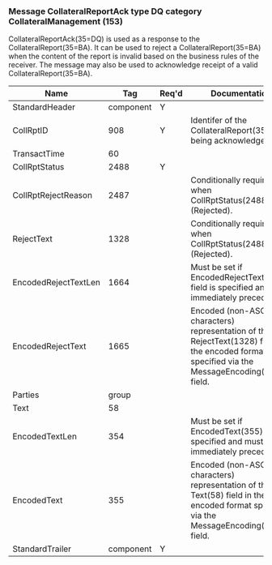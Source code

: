 ### Message CollateralReportAck type DQ category CollateralManagement (153)

CollateralReportAck(35=DQ) is used as a response to the CollateralReport(35=BA). It can be used to reject a CollateralReport(35=BA) when the content of the report is invalid based on the business rules of the receiver. The message may also be used to acknowledge receipt of a valid CollateralReport(35=BA).

| Name                 | Tag       | Req'd | Documentation                                                                                                                               |
|----------------------|-----------|----------|-------------------------------------------------------------------------------------------------------------------------------|
| StandardHeader       | component |   Y   |                                                                                                                                |
| CollRptID            | 908       |   Y   | Identifer of the CollateralReport(35=BA) being acknowledged.                                                                                    |
| TransactTime         | 60        |       |                                                                                                                                |
| CollRptStatus        | 2488      |   Y   |                                                                                                                                |
| CollRptRejectReason  | 2487      |       | Conditionally required when CollRptStatus(2488) = 2 (Rejected).                                                                                 |
| RejectText           | 1328      |       | Conditionally required when CollRptStatus(2488) = 2 (Rejected).                                                                                 |
| EncodedRejectTextLen | 1664      |       | Must be set if EncodedRejectText(1665) field is specified and must immediately precede it.                                                      |
| EncodedRejectText    | 1665      |       | Encoded (non-ASCII characters) representation of the RejectText(1328) field in the encoded format specified via the MessageEncoding(347) field. |
| Parties              | group     |       |                                                                                                                                |
| Text                 | 58        |       |                                                                                                                                |
| EncodedTextLen       | 354       |       | Must be set if EncodedText(355) field is specified and must immediately precede it.                                                             |
| EncodedText          | 355       |       | Encoded (non-ASCII characters) representation of the Text(58) field in the encoded format specified via the MessageEncoding(347) field.         |
| StandardTrailer      | component |   Y   |                                                                                                                                |

